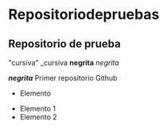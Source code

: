 # Repositoriodepruebas
## Repositorio de prueba
"cursiva" _cursiva
**negrita** _negrita_

_**negrita**_
Primer repositorio Github

 * Elemento
 + Elemento 1
 + Elemento 2


